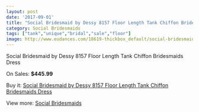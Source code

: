 ```yaml
---
layout: post
date: '2017-09-01'
title: "Social Bridesmaid by Dessy 8157 Floor Length Tank Chiffon Bridesmaids Dress"
category: Social Bridesmaids
tags: ["tank","unique","bridal","sale","floor"]
image: http://www.eudances.com/18619-thickbox_default/social-bridesmaid-by-dessy-8157-floor-length-tank-chiffon-bridesmaids-dress.jpg
---
```

Social Bridesmaid by Dessy 8157 Floor Length Tank Chiffon Bridesmaids Dress

On Sales: **$445.99**
<a href="https://www.eudances.com/en/social-bridesmaids/5528-social-bridesmaid-by-dessy-8157-floor-length-tank-chiffon-bridesmaids-dress.html"><amp-img layout="responsive" width="600" height="600" src="//www.eudances.com/18619-thickbox_default/social-bridesmaid-by-dessy-8157-floor-length-tank-chiffon-bridesmaids-dress.jpg" alt="Social Bridesmaid by Dessy 8157 Floor Length Tank Chiffon Bridesmaids Dress 0" /></a>
<a href="https://www.eudances.com/en/social-bridesmaids/5528-social-bridesmaid-by-dessy-8157-floor-length-tank-chiffon-bridesmaids-dress.html"><amp-img layout="responsive" width="600" height="600" src="//www.eudances.com/18620-thickbox_default/social-bridesmaid-by-dessy-8157-floor-length-tank-chiffon-bridesmaids-dress.jpg" alt="Social Bridesmaid by Dessy 8157 Floor Length Tank Chiffon Bridesmaids Dress 1" /></a>

Buy it: [Social Bridesmaid by Dessy 8157 Floor Length Tank Chiffon Bridesmaids Dress](https://www.eudances.com/en/social-bridesmaids/5528-social-bridesmaid-by-dessy-8157-floor-length-tank-chiffon-bridesmaids-dress.html "Social Bridesmaid by Dessy 8157 Floor Length Tank Chiffon Bridesmaids Dress")

View more: [Social Bridesmaids](https://www.eudances.com/en/66-Social-Bridesmaids "Social Bridesmaids")